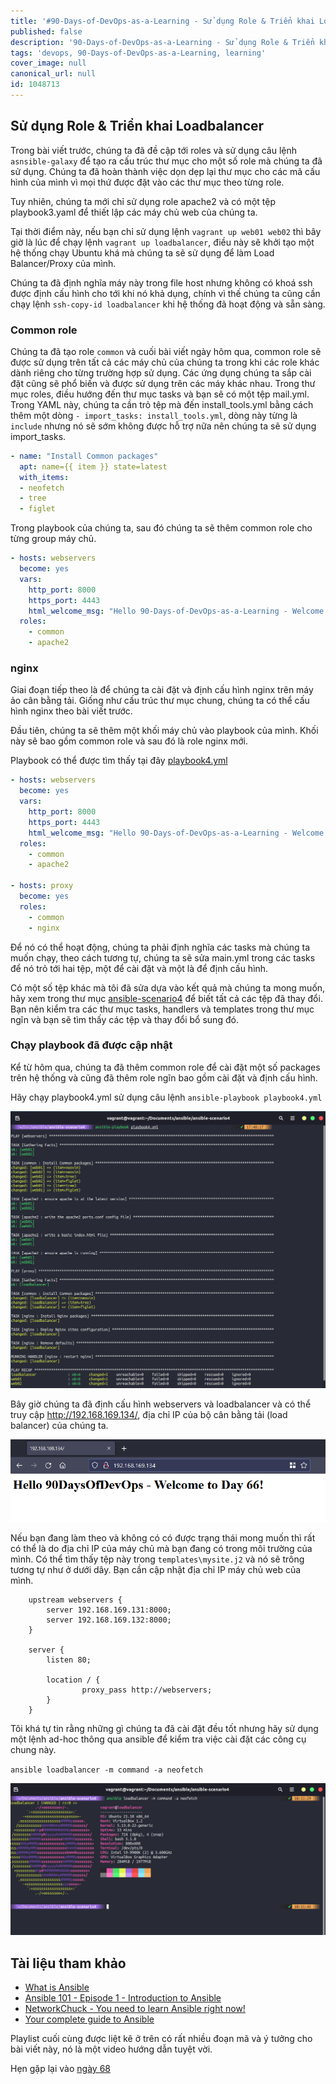 ```yaml
---
title: '#90-Days-of-DevOps-as-a-Learning - Sử dụng Role & Triển khai Loadbalancer - Ngày 67'
published: false
description: '90-Days-of-DevOps-as-a-Learning - Sử dụng Role & Triển khai Loadbalancer'
tags: 'devops, 90-Days-of-DevOps-as-a-Learning, learning'
cover_image: null
canonical_url: null
id: 1048713
---
```


## Sử dụng Role & Triển khai Loadbalancer

Trong bài viết trước, chúng ta đã đề cập tới roles và sử dụng câu lệnh `asnsible-galaxy` để tạo ra cấu trúc thư mục cho một số role mà chúng ta đã sử dụng. Chúng ta đã hoàn thành việc dọn dẹp lại thư mục cho các mã cấu hình của mình vì mọi thứ được đặt vào các thư mục theo từng role.

Tuy nhiên, chúng ta mới chỉ sử dụng role apache2 và có một tệp playbook3.yaml để thiết lập các máy chủ web của chúng ta.

Tại thời điểm này, nếu bạn chỉ sử dụng lệnh `vagrant up web01 web02` thì bây giờ là lúc để chạy lệnh `vagrant up loadbalancer`, điều này sẽ khởi tạo một hệ thống chạy Ubuntu khá mà chúng ta sẽ sử dụng để làm Load Balancer/Proxy của mình.

Chúng ta đã định nghĩa máy này trong file host nhưng không có khoá ssh được định cấu hình cho tới khi nó khả dụng, chính vì thế chúng ta cũng cần chạy lệnh `ssh-copy-id loadbalancer` khi hệ thống đã hoạt động và sẵn sàng.

### Common role

Chúng ta đã tạo role `common` và cuối bài viết ngày hôm qua, common role sẽ được sử dụng trên tất cả các máy chủ của chúng ta trong khi các role khác dành riêng cho từng trường hợp sử dụng. Các ứng dụng chúng ta sắp cài đặt cũng sẽ phổ biến và được sử dụng trên các máy khác nhau. Trong thư mục roles, điều hướng đến thư mục tasks và bạn sẽ có một tệp mail.yml. Trong YAML này, chúng ta cần trỏ tệp mà đến install_tools.yml bằng cách thêm một dòng `- import_tasks: install_tools.yml`, dòng này từng là `include` nhưng nó sẽ sớm không được hỗ trợ nữa nên chúng ta sẽ sử dụng import_tasks.

```Yaml
- name: "Install Common packages"
  apt: name={{ item }} state=latest
  with_items:
  - neofetch
  - tree
  - figlet
```
Trong playbook của chúng ta, sau đó chúng ta sẽ thêm common role cho từng group máy chủ.

```Yaml
- hosts: webservers
  become: yes
  vars:
    http_port: 8000
    https_port: 4443
    html_welcome_msg: "Hello 90-Days-of-DevOps-as-a-Learning - Welcome to Day 66!"
  roles:
    - common
    - apache2
```

### nginx

Giai đoạn tiếp theo là để chúng ta cài đặt và định cấu hình nginx trên máy ảo cân bằng tải. Giống như cấu trúc thư mục chung, chúng ta có thể cấu hình nginx theo bài viết trước.

Đầu tiên, chúng ta sẽ thêm một khối máy chủ vào playbook của mình. Khối này sẽ bao gồm common role và sau đó là role nginx mới.

Playbook có thể được tìm thấy tại đây [playbook4.yml](../../Days/Configmgmt/ansible-scenario4/playbook4.yml)

```Yaml
- hosts: webservers
  become: yes
  vars:
    http_port: 8000
    https_port: 4443
    html_welcome_msg: "Hello 90-Days-of-DevOps-as-a-Learning - Welcome to Day 66!"
  roles:
    - common
    - apache2

- hosts: proxy
  become: yes
  roles:
    - common
    - nginx
```

Để nó có thể hoạt động, chúng ta phải định nghĩa các tasks mà chúng ta muốn chạy, theo cách tương tự, chúng ta sẽ sửa main.yml trong các tasks để nó trỏ tới hai tệp, một để cài đặt và một là để định cấu hình.

Có một số tệp khác mà tôi đã sửa dựa vào kết quả mà chúng ta mong muốn, hãy xem trong thư mục [ansible-scenario4](../../Days/Configmgmt/ansible-scenario4) để biết tất cả các tệp đã thay đổi. Bạn nên kiểm tra các thư mục tasks, handlers và templates trong thư mục ngĩn và bạn sẽ tìm thấy các tệp và thay đổi bổ sung đó.

### Chạy playbook đã được cập nhật

Kể từ hôm qua, chúng ta đã thêm common role để cài đặt một số packages trên hệ thống và cũng đã thêm role ngĩn bao gồm cài đặt và định cấu hình.

Hãy chạy playbook4.yml sử dụng câu lệnh `ansible-playbook playbook4.yml`

![](../../Days/Images/Day67_config1.png)

Bây giờ chúng ta đã định cấu hình webservers và loadbalancer và có thể truy cập http://192.168.169.134/, địa chỉ IP của bộ cân bằng tải (load balancer) của chúng ta.

![](../../Days/Images/Day67_config2.png)

Nếu bạn đang làm theo và không có có được trạng thái mong muốn thì rất có thể là do địa chỉ IP của máy chủ mà bạn đang có trong môi trường của mình. Có thể tìm thấy tệp này trong `templates\mysite.j2` và nó sẽ trông tương tự như ở dưới dây. Bạn cần cập nhật địa chỉ IP máy chủ web của mình.

```J2
    upstream webservers {
        server 192.168.169.131:8000;
        server 192.168.169.132:8000;
    }

    server {
        listen 80;

        location / {
                proxy_pass http://webservers;
        }
    }
```

Tôi khá tự tin rằng những gì chúng ta đã cài đặt đều tốt nhưng hãy sử dụng một lệnh ad-hoc thông qua ansible để kiểm tra việc cài đặt các công cụ chung này.

`ansible loadbalancer -m command -a neofetch`

![](../../Days/Images/Day67_config3.png)

## Tài liệu tham khảo

- [What is Ansible](https://www.youtube.com/watch?v=1id6ERvfozo)
- [Ansible 101 - Episode 1 - Introduction to Ansible](https://www.youtube.com/watch?v=goclfp6a2IQ)
- [NetworkChuck - You need to learn Ansible right now!](https://www.youtube.com/watch?v=5hycyr-8EKs&t=955s)
- [Your complete guide to Ansible](https://www.youtube.com/playlist?list=PLnFWJCugpwfzTlIJ-JtuATD2MBBD7_m3u)

Playlist cuối cùng được liệt kê ở trên có rất nhiều đoạn mã và ý tưởng cho bài viết này, nó là một video hướng dẫn tuyệt vời.

Hẹn gặp lại vào [ngày 68](day68.md)
